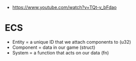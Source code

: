 - https://www.youtube.com/watch?v=TQt-v_bFdao

# ECS
- Entity = a unique ID that we attach components to (u32)
- Component = data in our game (struct)
- System = a function that acts on our data (fn)
